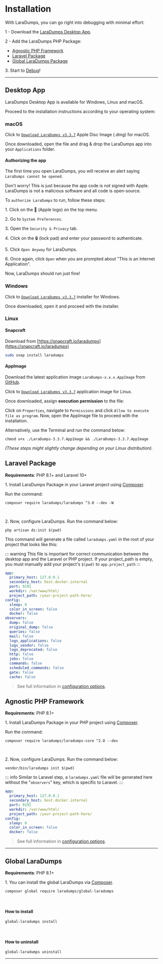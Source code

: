# Installation

With LaraDumps, you can go right into debugging with minimal effort:

1 - Download the [LaraDumps Desktop App](installation?id=desktop-app).

2 - Add the LaraDumps PHP Package:
   * [Agnostic PHP Framework](https://github.com/laradumps/laradumps-core) 
   * [Laravel Package](https://github.com/laradumps/laradumps)
   * [Global LaraDumps Package](https://github.com/laradumps/global-laradumps)

3․ Start to [Debug](../debug/usage.html)!

---

## Desktop App

LaraDumps Desktop App is available for Windows, Linux and macOS.

Proceed to the installation instructions according to your operating system:

<!--LaraDumpsVersion-->

### **macOS**

Click to [`Download LaraDumps v3.3.7`](https://github.com/laradumps/app/releases/download/v3.3.7/LaraDumps-3.3.7-universal.dmg) Apple Disc Image (.dmg) for macOS.

Once downloaded, open the file and drag & drop the LaraDumps app into your `Applications` folder.

#### Authorizing the app

The first time you open LaraDumps, you will receive an alert saying `LaraDumps cannot be opened`.

Don't worry! This is just because the app code is not signed with Apple. LaraDumps is not a malicious software and all code is open-source.

To `authorize LaraDumps` to run, follow these steps:

1․ Click on the  (Apple logo) on the top menu.

2․ Go to `System Preferences`.

3․ Open the `Security & Privacy` tab.

4․ Click on the 🔒 (lock pad) and enter your password to authenticate.

5․ Click `Open Anyway` for LaraDumps.

6․ Once again, click `Open` when you are prompted about "This is an Internet Application".

Now, LaraDumps should run just fine!

<!--EndOfLaraDumpsVersion-->
### **Windows**

Click to [`Download LaraDumps v3.3.7`](https://github.com/laradumps/app/releases/download/v3.3.7/LaraDumps-Setup-3.3.7.exe) installer for Windows.

Once downloaded, open it and proceed with the installer.

### **Linux**

#### Snapcraft

Download from [https://snapcraft.io/laradumps](https://snapcraft.io/laradumps)

```bash
sudo snap install laradumps
```

#### AppImage

Download the latest application image `LaraDumps-x.x.x.AppImage` from [GitHub](https://github.com/laradumps/app/releases).

Click to [`Download LaraDumps v3.3.7`](https://github.com/laradumps/app/releases/download/v3.3.7/LaraDumps-3.3.7.AppImage) application image for Linux.

Once downloaded, assign **execution permission** to the file:

Click on `Properties`, navigate to `Permissions` and click `Allow to execute file as program`. Now, open the AppImage file to proceed with the installation.

Alternatively, use the Terminal and run the command below:

```shell
chmod u+x ./LaraDumps-3.3.7.AppImage && ./LaraDumps-3.3.7.AppImage
```

*(These steps might slightly change depending on your Linux distribution).*

## Laravel Package

**Requirements**: PHP 8.1+ and Laravel 10+

1․ Install LaraDumps Package in your Laravel project using [Composer](https://getcomposer.org).

Run the command:

```shell
composer require laradumps/laradumps ^3.0 --dev -W
```

<br/>

2․ Now, configure LaraDumps. Run the command below:

```shell
php artisan ds:init $(pwd)
```

This command will generate a file called `laradumps.yaml` in the root of your project that looks like this:

::: warning
This file is important for correct communication between the desktop app and the Laravel or PHP project.
If your project_path is empty, you must manually add your project's `$(pwd)` to `app.project_path`
:::

```yaml
app:
  primary_host: 127.0.0.1
  secondary_host: host.docker.internal
  port: 9191
  workdir: /var/www/html/
  project_path: /your-project-path-here/
config:
  sleep: 0
  color_in_screen: false
  docker: false
observers:
  dump: false
  original_dump: false
  queries: false
  mail: false
  logs_applications: false
  logs_vendor: false
  logs_deprecated: false
  http: false
  jobs: false
  commands: false
  scheduled_commands: false
  gate: false
  cache: false
```

> See full information in [configuration options](configuration.md).

## Agnostic PHP Framework

**Requirements**: PHP 8.1+

1․ Install LaraDumps Package in your PHP project using [Composer](https://getcomposer.org).

Run the command:

```shell
composer require laradumps/laradumps-core ^2.0 --dev
```

<br/>

2․ Now, configure LaraDumps. Run the command below:

```shell
vendor/bin/laradumps init $(pwd)
```

::: info
Similar to Laravel step, a `laradumps.yaml` file will be generated here without the "`observers`" key, which is specific to Laravel.
:::

```yaml
app:
  primary_host: 127.0.0.1
  secondary_host: host.docker.internal
  port: 9191
  workdir: /var/www/html/
  project_path: /your-project-path-here/
config:
  sleep: 0
  color_in_screen: false
  docker: false
```

> See full information in [configuration options](configuration.md).

---

## Global LaraDumps

**Requirements**: PHP 8.1+

1․ You can install the global LaraDumps via [Composer](https://getcomposer.org).

```shell
composer global require laradumps/global-laradumps
```

<br/>

#### How to install

```shell
global-laradumps install
```

<br/>
 
#### How to uninstall

```shell
global-laradumps uninstall
```

---
